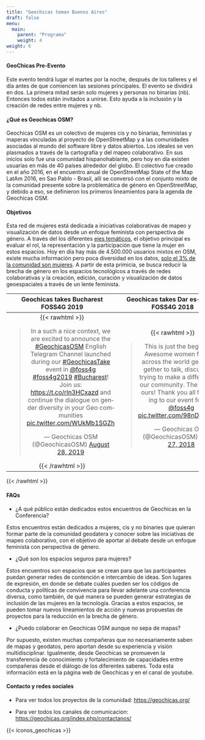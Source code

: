 ```yaml
---
title: "Geochicas toman Buenos Aires"
draft: false
menu:
  main:
    parent: "Programa"
    weight: 4
weight: 6
---
```


#### GeoChicas Pre-Evento

Este evento tendrá lugar el martes por la noche, después de los talleres y el día antes de que comiencen las sesiones principales. El evento se dividirá en dos. La primera mitad serán solo mujeres y personas no binarias (nb). Entonces todos están invitados a unirse. Esto ayuda a la inclusión y la creación de redes entre mujeres y nb.

#### ¿Qué es Geochicas OSM?

Geochicas OSM es un colectivo de mujeres cis y no binarias, feministas y maperas vinculadas al proyecto de OpenStreetMap y a las comunidades asociadas al mundo del software libre y datos abiertos. Los ideales se ven plasmados a través de la cartografía y del mapeo colaborativo. En sus inicios solo fue una comunidad hispanohablante, pero hoy en día existen usuarias en más de 40 países alrededor del globo.
El colectivo fue creado en el año 2016, en el encuentro anual de OpenStreetMap State of the Map LatAm 2016, en Sao Pablo - Brasil, allí se conversó con el conjunto mixto de la comunidad presente sobre la problemática de género en OpenStreetMap, y debido a eso, se definieron los primeros lineamientos para la agenda de Geochicas OSM.

#### Objetivos

Esta red de mujeres está dedicada a iniciativas colaborativas de mapeo y visualización de datos desde un enfoque feminista con perspectiva de género. A través del los diferentes [ejes temáticos](https://es.wikipedia.org/wiki/Geochicas), el objetivo principal es evaluar el rol, la representación y la participación que tiene la mujer en estos espacios. Hoy en día hay más de 4.500.000 usuarios mixtos en OSM, existe mucha información pero poca diversidad en los datos, [solo el 3% de la comunidad son mujeres](https://slides.com/geochicasosm/geochicas-csvconf-v4-2019-11#/6). A partir de esta primicia, se busca reducir la brecha de género en los espacios tecnológicos a través de redes colaborativas y la creación, edición, curación y visualización de datos geoespaciales a través de un lente feminista.


| Geochicas takes Bucharest FOSS4G 2019|Geochicas takes Dar es-Salam FOSS4G 2018 |
|:------:|:-----------:|
|{{< rawhtml >}}<blockquote width="400" height="100" frameborder="0" class="twitter-tweet"><p lang="en" dir="ltr">In a such a nice context, we are excited to announce the <a href="https://twitter.com/hashtag/GeochicasOSM?src=hash&amp;ref_src=twsrc%5Etfw" >#GeochicasOSM</a> English Telegram Channel launched during our <a href="https://twitter.com/hashtag/GeochicasTake?src=hash&amp;ref_src=twsrc%5Etfw">#GeochicasTake</a> event in <a href="https://twitter.com/foss4g?ref_src=twsrc%5Etfw">@foss4g</a> <a href="https://twitter.com/hashtag/foss4g2019?src=hash&amp;ref_src=twsrc%5Etfw">#foss4g2019</a> <a href="https://twitter.com/hashtag/Bucharest?src=hash&amp;ref_src=twsrc%5Etfw">#Bucharest</a>! Join us: <a href="https://t.co/rln3HCxazd">https://t.co/rln3HCxazd</a> and continue the dialogue on gender diversity in your Geo communities <a href="https://t.co/WUkMb1SGZh">pic.twitter.com/WUkMb1SGZh</a></p>&mdash; Geochicas OSM (@GeochicasOSM) <a href="https://twitter.com/GeochicasOSM/status/1166603608642768896?ref_src=twsrc%5Etfw">August 28, 2019</a></blockquote> <script async src="https://platform.twitter.com/widgets.js" charset="utf-8"></script>{{< /rawhtml >}}|{{< rawhtml >}}<blockquote width="400" height="100" frameborder="0" class="twitter-tweet"><p lang="en" dir="ltr">This is just the beginning! Awesome women from all across the world getting together to talk, discuss and trying to make a difference in our community. The future is ours! Thank you all for coming to our event for the <a href="https://twitter.com/foss4g?ref_src=twsrc%5Etfw">@foss4g</a> <a href="https://t.co/98nDw4wpSS">pic.twitter.com/98nDw4wpSS</a></p>&mdash; Geochicas OSM (@GeochicasOSM) <a href="https://twitter.com/GeochicasOSM/status/1033961437113274368?ref_src=twsrc%5Etfw">August 27, 2018</a></blockquote> <script async src="https://platform.twitter.com/widgets.js" charset="utf-8"></script>

{{< /rawhtml >}}
#### FAQs

- ¿A qué público están dedicados estos encuentros de Geochicas en la Conferencia?

Estos encuentros están dedicados a mujeres, cis y no binaries que quieran formar parte de la comunidad geodatera y conocer sobre las iniciativas de mapeo colaborativo, con el objetivo de aportar al debate desde un enfoque feminista con perspectiva de género.


- ¿Qué son los espacios seguros para mujeres?

Estos encuentros son espacios que se crean para que las participantes puedan generar redes de contención e intercambio de ideas. Son lugares de expresión, en donde se debate cuáles pueden ser los códigos de conducta y políticas de convivencia para llevar adelante una conferencia diversa, como también, de qué manera se pueden generar estrategias de inclusión de las mujeres en la tecnología.
Gracias a estos espacios, se pueden tomar nuevos lineamientos de acción y nuevas propuestas de proyectos para la reducción en la brecha de género.


- ¿Puedo colaborar en Geochicas OSM aunque no sepa de mapas?

Por supuesto, existen muchas compañeras que no necesariamente saben de mapas y geodatos, pero aportan desde su experiencia y visión multidisciplinar. Igualmente, desde Geochicas se promueven la transferencia de conocimiento y fortalecimiento de capacidades entre compañeras desde el diálogo de los diferentes saberes. Toda esta información está en la página web de Geochicas y en el canal de youtube.


#### Contacto y redes sociales

- Para ver todos los proyectos de la comunidad: https://geochicas.org/

- Para ver todos los canales de comunicacion: https://geochicas.org/index.php/contactanos/

{{< iconos_geochicas >}}
